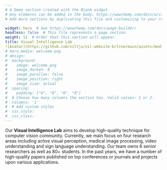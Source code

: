 ```yaml
---
# A Demo section created with the Blank widget.
# Any elements can be added in the body: https://wowchemy.com/docs/writing-markdown-latex/
# Add more sections by duplicating this file and customizing to your requirements.

widget: hero  # See https://wowchemy.com/docs/page-builder/
headless: false  # This file represents a page section.
weight: 11  # Order that this section will appear.
title: Visual Intelligence Lab
![Avatar](https://github.com/viltju/vil-website-b/tree/main/assets/media/welcome.png)
# hero_media: welcome.png
# design:
#  background:
#    image: welcome.png
#    image_darken: 0
#    image_parallax: false
#    image_position: right
#    image_size: actual
#  spacing:
#    padding: ["0", "0", "0", "0"]
#  # Choose how many columns the section has. Valid values: 1 or 2.
#  columns: '1'
#  # Add custom styles
#  css_style:
#  css_class:
---
```


Our **Visual Intelligence Lab** aims to develop high-quality technique for computer vision community. Currently, we main focus on four research areas including active visual perception, medical image processing, video understanding and sign language understanding. Our team owns 6 senior researchers as well as 80+ students. In the past years, we have a number of high-quality papers published on top conferences or journals and projects upon various applications.

